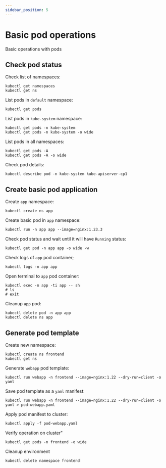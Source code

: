 ```yaml
---
sidebar_position: 5
---
```


# Basic pod operations

Basic operations with pods

## Check pod status 

Check list of namespaces:

```shell
kubectl get namespaces
kubectl get ns
```

List pods in `default` namespace:

```shell
kubectl get pods
```

List pods in `kube-system` namespace:

```shell
kubectl get pods -n kube-system
kubectl get pods -n kube-system -o wide
```

List pods in all namespaces:

```shell
kubectl get pods -A
kubectl get pods -A -o wide
```

Check pod details:

```shell
kubectl describe pod -n kube-system kube-apiserver-cp1
```

## Create basic pod application

Create `app` namespace:

```shell
kubectl create ns app
```

Create basic pod in `app` namespace:

```shell
kubectl run -n app app --image=nginx:1.23.3
```

Check pod status and wait until it will have `Running` status:

```shell
kubectl get pod -n app app -o wide -w
``` 

Check logs of `app` pod container;

```shell
kubectl logs -n app app
```

Open terminal  to `app` pod container:

```shell
kubectl exec -n app -ti app -- sh
# ls
# exit
```

Cleanup `app` pod:

```shell
kubectl delete pod -n app app
kubectl delete ns app
```

## Generate pod template

Create new namespace:

```shell
kubectl create ns frontend
kubectl get ns
```

Generate `webapp` pod template:

```shell
kubectl run webapp -n frontend --image=nginx:1.22 --dry-run=client -o yaml
```

Save pod template as a `yaml` manifest:

```shell
kubectl run webapp -n frontend --image=nginx:1.22 --dry-run=client -o yaml > pod-webapp.yaml
```

Apply pod manifest to cluster:

```shell
kubectl apply -f pod-webapp.yaml
```

Verify operation on cluster"

```shell
kubectl get pods -n frontend -o wide
```

Cleanup environment 

```shell
kubectl delete namespace frontend
```
